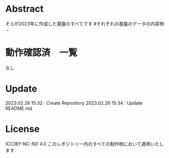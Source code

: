 # Abstract
そらが2023年に作成した基盤のすべてです
#それぞれの基盤のデータの内容物
・
# 動作確認済　一覧
なし
# Update
2023.02.26 15:32 : Create Repository
2023.02.26 15:34 : Update README.md
# License
(CC)BY-NC-ND 4.0
このレポジトリー内のすべての制作物において適用いたします
